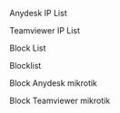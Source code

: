Anydesk IP List

Teamviewer IP List

Block List

Blocklist

Block Anydesk mikrotik

Block Teamviewer mikrotik
